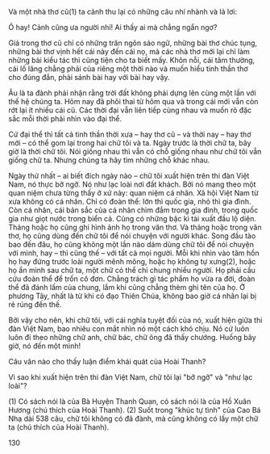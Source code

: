 Và một nhà thơ cũ(1) ta cảnh thu lại có những câu nhí nhảnh và lả lơi:

Ô hay! Cảnh cũng ưa người nhỉ!
Ai thấy ai mà chẳng ngẩn ngơ?

Giá trong thơ cũ chỉ có những trăn ngôn sáo ngữ, những bài thơ chúc tụng, những bài thơ vịnh hết cái này đến cái nọ, mà các nhà thơ mới lại chỉ làm những bài kiểu tác thì cũng tiện cho ta biết mấy. Khôn nỗi, cái tâm thường, cái lố lăng chẳng phải của riêng một thời nào và muốn hiểu tinh thần thơ cho đúng đắn, phải sánh bài hay với bài hay vậy.

Âu là ta đành phải nhận rằng trời đất không phải dựng lên cùng một lần với thế hệ chúng ta. Hôm nay đã phôi thai từ hôm qua và trong cái mới vẫn còn rớt lại ít nhiều cái cũ. Các thời đại vẫn liên tiếp cùng nhau và muốn rõ đặc sắc mỗi thời phải nhìn vào đại thể.

Cứ đại thể thì tất cả tinh thần thời xưa – hay thơ cũ – và thời nay – hay thơ mới – có thể gom lại trong hai chữ tôi và ta. Ngày trước là thời chữ ta, bây giờ là thời chữ tôi. Nói giống nhau thì vẫn có chỗ giống nhau như chữ tôi vẫn giống chữ ta. Nhưng chúng ta hãy tìm những chỗ khác nhau.

Ngày thứ nhất – ai biết đích ngày nào – chữ tôi xuất hiện trên thi đàn Việt Nam, nó thực bỡ ngỡ. Nó như lạc loài nơi đất khách. Bởi nó mang theo một quan niệm chưa từng thấy ở xứ này: quan niệm cá nhân. Xã hội Việt Nam từ xưa không có cá nhân. Chỉ có đoàn thể: lớn thì quốc gia, nhỏ thì gia đình. Còn cá nhân, cái bản sắc của cá nhân chìm đắm trong gia đình, trong quốc gia như giọt nước trong biển cả. Cũng có những bậc kì tài xuất đầu lộ diện. Thảng hoặc họ cũng ghi hình ảnh họ trong văn thơ. Và thảng hoặc trong văn thơ, họ cũng dùng đến chữ tôi để nói chuyện với người khác. Song đầu tào bao đến đâu, họ cũng không một lần nào dám dùng chữ tôi để nói chuyện với mình, hay – thì cũng thế – với tất cả mọi người. Mỗi khi nhìn vào tâm hồn họ hay đứng trước loài người mênh mông, hoặc họ không tự xưng(2), hoặc họ ẩn mình sau chữ ta, một chữ có thể chỉ chung nhiều người. Họ phải cầu cứu đoàn thể để trốn cô đơn. Chẳng trách gì tác phẩm họ vừa ra đời, đoàn thể đã đánh lấm của chung, lắm khi cũng chẳng thèm ghi tên của họ. Ở phương Tây, nhất là từ khi có đạo Thiên Chúa, không bao giờ cá nhân lại bị rẻ rúng đến thế.

Bởi vậy cho nên, khi chữ tôi, với cái nghĩa tuyệt đối của nó, xuất hiện giữa thi đàn Việt Nam, bao nhiêu con mắt nhìn nó một cách khó chịu. Nó cứ luôn luôn đi theo những chữ anh, chữ bác, chữ ông đã thấy chướng. Huống bây giờ, nó đến một mình!

Câu văn nào cho thấy luận điểm khái quát của Hoài Thanh?

Vì sao khi xuất hiện trên thi đàn Việt Nam, chữ tôi lại "bỡ ngỡ" và "như lạc loài"?

(1) Có sách nói là của Bà Huyện Thanh Quan, có sách nói là của Hồ Xuân Hương (chú thích của Hoài Thanh).
(2) Suốt trong "khúc tự tình" của Cao Bá Nhạ dài 538 câu, chữ tôi không có đã đành, mà cũng không có lấy một chữ ta (chú thích của Hoài Thanh).

130